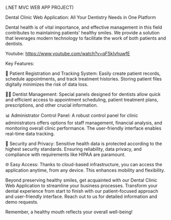 (.NET MVC WEB APP PROJECT)

Dental Clinic Web Application: All Your Dentistry Needs in One Platform

Dental health is of vital importance, and effective management in this field contributes to maintaining patients' healthy smiles. We provide a solution that leverages modern technology to facilitate the work of both patients and dentists.

Youtube: https://www.youtube.com/watch?v=qF5kIvhuwfE

Key Features:

🦷 Patient Registration and Tracking System: Easily create patient records, schedule appointments, and track treatment histories. Storing patient files digitally minimizes the risk of data loss.

👩‍⚕️ Dentist Management: Special panels designed for dentists allow quick and efficient access to appointment scheduling, patient treatment plans, prescriptions, and other crucial information.

📊 Administrator Control Panel: A robust control panel for clinic administrators offers options for staff management, financial analysis, and monitoring overall clinic performance. The user-friendly interface enables real-time data tracking.

🔐 Security and Privacy: Sensitive health data is protected according to the highest security standards. Ensuring reliability, data privacy, and compliance with requirements like HIPAA are paramount.

🌐 Easy Access: Thanks to cloud-based infrastructure, you can access the application anytime, from any device. This enhances mobility and flexibility.

Beyond preserving healthy smiles, get acquainted with our Dental Clinic Web Application to streamline your business processes. Transform your dental experience from start to finish with our patient-focused approach and user-friendly interface. Reach out to us for detailed information and demo requests.

Remember, a healthy mouth reflects your overall well-being!
